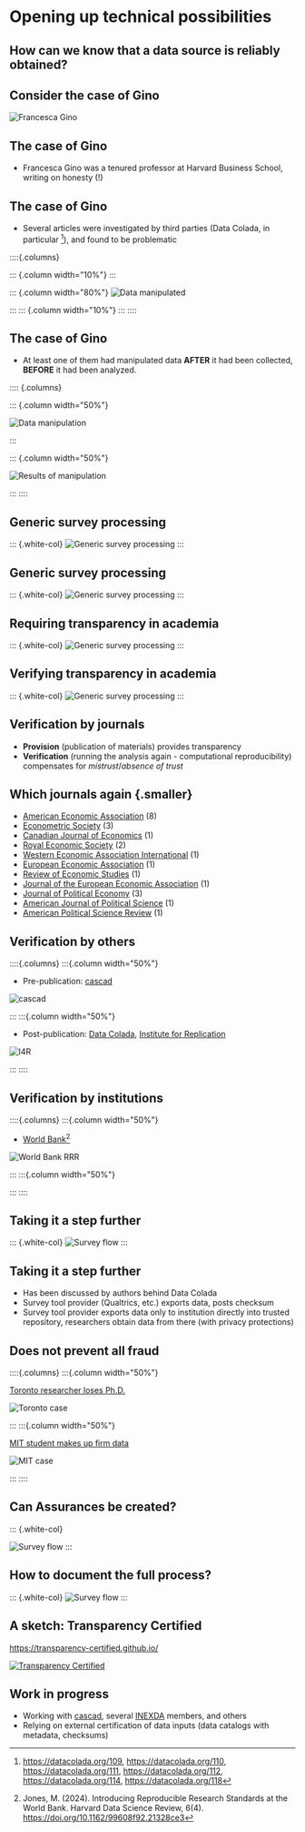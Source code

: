 # Opening up technical possibilities

## How can we know that a data source is reliably obtained?

## Consider the case of Gino

![Francesca Gino](images/gino-nyt.png)

## The case of Gino

- Francesca Gino was a tenured professor at Harvard Business School, writing on honesty (!)

## The case of Gino

- Several articles were investigated by third parties (Data Colada, in particular [^colada1]), and found to be problematic

::::{.columns}  

::: {.column width="10%"}
:::

::: {.column width="80%"}
![Data manipulated](images/gino-data-colada-118.png)

:::
::: {.column width="10%"}
:::
::::

[^colada1]: <https://datacolada.org/109>, <https://datacolada.org/110>, <https://datacolada.org/111>, <https://datacolada.org/112>, <https://datacolada.org/114>, <https://datacolada.org/118>

## The case of Gino

- At least one of them had manipulated data **AFTER** it had been collected, **BEFORE** it had been analyzed.

:::: {.columns}

::: {.column width="50%"}

![Data manipulation](images/gino-Page-517-Annotated-Screenshot-Cropped.png)

:::

::: {.column width="50%"}

![Results of manipulation](images/gino-data-colada-118-1.png)

:::
::::

## Generic survey processing

::: {.white-col}
![Generic survey processing](images/xkcd_data_provenance-0.png)
:::

## Generic survey processing

::: {.white-col}
![Generic survey processing](images/xkcd_data_provenance-1.png)
:::

## Requiring transparency in academia

::: {.white-col}
![Generic survey processing](images/xkcd_data_provenance-2.png)
:::

## Verifying transparency in academia

::: {.white-col}
![Generic survey processing](images/xkcd_data_provenance-3.png)
:::

## Verification by journals

- **Provision** (publication of materials) provides transparency
- **Verification** (running the analysis again - computational reproducibility) compensates for *mistrust*/*absence of trust*

## Which journals again {.smaller}

- [American Economic Association](https://www.aeaweb.org/journals/) (8)
- [Econometric Society](https://www.econometricsociety.org/) (3)
- [Canadian Journal of Economics](https://www.economics.ca/cje-home) (1)
- [Royal Economic Society](https://res.org.uk/journals/) (2)
- [Western Economic Association International](https://weai.org/view/EI-Journal-Policies) (1)
- [European Economic Association](http://www.eeassoc.org/journal) (1)
- [Review of Economic Studies](https://www.restud.com/) (1)
- [Journal of the European Economic Association](https://academic.oup.com/jeea) (1)
- [Journal of Political Economy](https://www.journals.uchicago.edu/journals/jpe/about) (3)
- [American Journal of Political Science](https://onlinelibrary.wiley.com/page/journal/15405907/) (1)
- [American Political Science Review](https://www.cambridge.org/core/journals/american-political-science-review) (1)

## Verification by others

::::{.columns}
:::{.column width="50%"}

- Pre-publication: [cascad](https://www.cascad.tech/)

![cascad](images/cascad.png)

:::
:::{.column width="50%"}

- Post-publication: [Data Colada](https://datacolada.org/), [Institute for Replication](https://i4replication.org/)

![I4R](images/i4r.png)

:::
::::

## Verification by institutions

::::{.columns}
:::{.column width="50%"}

- [World Bank](https://www.worldbank.org/en/research/brief/data-reproducibility-policy)[^jones]

![World Bank RRR](images/worldbank-rrr.png)

[^jones]: Jones, M. (2024). Introducing Reproducible Research Standards at the World Bank. Harvard Data Science Review, 6(4). <https://doi.org/10.1162/99608f92.21328ce3>

:::
:::{.column width="50%"}

:::
::::

## Taking it a step further

::: {.white-col}
![Survey flow](images/xkcd_data_provenance-5.png)
:::

## Taking it a step further

- Has been discussed by authors behind Data Colada
- Survey tool provider (Qualtrics, etc.) exports data, posts checksum
- Survey tool provider exports data only to institution directly into trusted repository, researchers obtain data from there (with privacy protections)

## Does not prevent all fraud

::::{.columns}
:::{.column width="50%"}

[Toronto researcher loses Ph.D.](https://retractionwatch.com/2024/04/26/psychology-researcher-loses-phd-after-allegedly-using-husband-in-study-and-making-up-data/)

![Toronto case](images/toronto-psychology-loses-phd.png)

:::
:::{.column width="50%"}

[MIT student makes up firm data](https://economics.mit.edu/news/assuring-accurate-research-record)

![MIT case](images/mit-ai-paper.png)

:::
::::

## Can Assurances be created?

::: {.white-col}

![Survey flow](images/xkcd_data_provenance-6.png)
:::

## How to document the full process?

::: {.white-col}
![Survey flow](images/xkcd_data_provenance-7.png)
:::

## A sketch: Transparency Certified

<https://transparency-certified.github.io/>

[![Transparency Certified](images/trace.png)](https://transparency-certified.github.io/)


## Work in progress

- Working with [cascad](https://www.cascad.tech/), several [INEXDA](https://inexda.org) members, and others
- Relying on external certification of data inputs (data catalogs with metadata, checksums)
